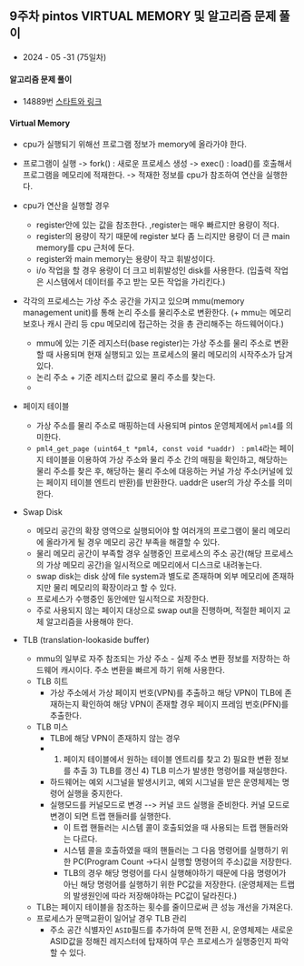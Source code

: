 ## 9주차 pintos VIRTUAL MEMORY 및 알고리즘 문제 풀이

- 2024 - 05 -31 (75일차)   

#### 알고리즘 문제 풀이    
* 14889번 [스타트와 링크]()    

#### Virtual Memory   
* cpu가 실행되기 위해선 프로그램 정보가 memory에 올라가야 한다.  
* 프로그램이 실행 -> fork() : 새로운 프로세스 생성 -> exec() : load()를 호출해서 프로그램을 메모리에 적재한다. -> 적재한 정보를 cpu가 참조하여 연산을 실행한다.   
* cpu가 연산을 실행할 경우   
    * register안에 있는 값을 참조한다. ,register는 매우 빠르지만 용량이 적다.   
    * register의 용량이 작기 때문에 register 보다 좀 느리지만 용량이 더 큰 main memory를 cpu 근처에 둔다.   
    * register와 main memory는 용량이 작고 휘발성이다.   
    * i/o 작업을 할 경우 용량이 더 크고 비휘발성인 disk를 사용한다. (입출력 작업은 시스템에서 데이터를 주고 받는 모든 작업을 가리킨다.)   
* 각각의 프로세스는 가상 주소 공간을 가지고 있으며 mmu(memory management unit)를 통해 논리 주소를 물리주소로 변환한다. (+ mmu는 메모리 보호나 캐시 관리 등 cpu 메모리에 접근하는 것을 총 관리해주는 하드웨어이다.)     
    * mmu에 있는 기준 레지스터(base register)는 가상 주소를 물리 주소로 변환할 때 사용되며 현재 실행되고 있는 프로세스의 물리 메모리의 시작주소가 담겨있다.   
    * 논리 주소 + 기준 레지스터 값으로 물리 주소를 찾는다.  
    *  
* 페이지 테이블   
    * 가상 주소를 물리 주소로 매핑하는데 사용되며 pintos 운영체제에서 ```pml4```를 의미한다.   
    * ```pml4_get_page (uint64_t *pml4, const void *uaddr) ``` : ```pml4```라는 페이지 테이블을 이용하여 가상 주소와 물리 주소 간의 매핑을 확인하고, 해당하는 물리 주소를 찾은 후, 해당하는 물리 주소에 대응하는 커널 가상 주소(커널에 있는 페이지 테이블 엔트리 반환)를 반환한다.  uaddr은 user의 가상 주소를 의미한다.   

* Swap Disk   
    * 메모리 공간의 확장 영역으로 실행되어야 할 여러개의 프로그램이 물리 메모리에 올라가게 될 경우 메모리 공간 부족을 해결할 수 있다.   
    * 물리 메모리 공간이 부족할 경우 실행중인 프로세스의 주소 공간(해당 프로세스의 가상 메모리 공간)을 일시적으로 메모리에서 디스크로 내려놓는다.   
    * swap disk는 disk 상에 file system과 별도로 존재하며 외부 메모리에 존재하지만 물리 메모리의 확장이라고 할 수 있다.   
    * 프로세스가 수행중인 동안에만 일시적으로 저장한다.   
    * 주로 사용되지 않는 페이지 대상으로 swap out을 진행하며, 적절한 페이지 교체 알고리즘을 사용해야 한다.    

* TLB (translation-lookaside buffer)   
    * mmu의 일부로 자주 참조되는 가상 주소 - 실제 주소 변환 정보를 저장하는 하드웨어 캐시이다. 주소 변환을 빠르게 하기 위해 사용한다.   
    * TLB 히트   
        * 가상 주소에서 가상 페이지 번호(VPN)를 추출하고 해당 VPN이 TLB에 존재하는지 확인하여 해당 VPN이 존재할 경우 페이지 프레임 번호(PFN)를 추출한다.   
    * TLB 미스  
        * TLB에 해당 VPN이 존재하지 않는 경우    
        * 1) 페이지 테이블에서 원하는 테이블 엔트리를 찾고 2) 필요한 변환 정보를 추출 3) TLB를 갱신 4) TLB 미스가 발생한 명령어를 재실행한다.   
        * 하드웨어는 예외 시그널을 발생시키고, 예외 시그널을 받은 운영체제는 명령어 실행을 중지한다.   
        * 실행모드를 커널모드로 변경 --> 커널 코드 실행을 준비한다. 커널 모드로 변경이 되면 트랩 핸들러를 실행한다.   
            * 이 트랩 핸들러는 시스템 콜이 호출되었을 때 사용되는 트랩 핸들러와는 다르다.   
            * 시스템 콜을 호출하였을 때의 핸들러는 그 다음 명령어를 실행하기 위한 PC(Program Count ->다시 실행할 명령어의 주소)값을 저장한다.    
            * TLB의 경우 해당 명령어를 다시 실행해야하기 때문에 다음 명령어가 아닌 해당 명령어를 실행하기 위한 PC값을 저장한다. (운영체제는 트랩의 발생원인에 따라 저장해야하는 PC값이 달라진다.)   
    * TLB는 페이지 테이블을 참조하는 횟수를 줄이므로써 큰 성능 개선을 가져온다.   
    * 프로세스가 문맥교환이 일어날 경우 TLB 관리   
        * 주소 공간 식별자인 ```ASID```필드를 추가하여 문맥 전환 시, 운영체제는 새로운 ASID값을 정해진 레지스터에 탑재하여 무슨 프로세스가 실행중인지 파악할 수 있다.   




    



